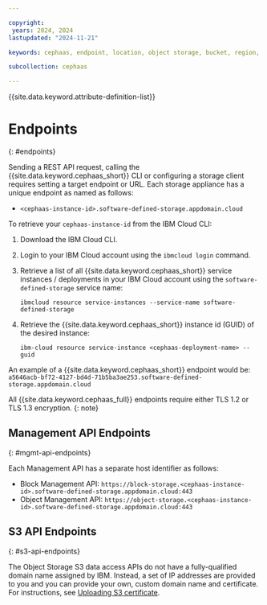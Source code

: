 ```yaml
---

copyright:
 years: 2024, 2024
lastupdated: "2024-11-21"

keywords: cephaas, endpoint, location, object storage, bucket, region, rclone, resiliency

subcollection: cephaas

---
```


{{site.data.keyword.attribute-definition-list}}

# Endpoints
{: #endpoints}

Sending a REST API request, calling the {{site.data.keyword.cephaas_short}} CLI or configuring a storage client requires setting a target endpoint or URL. Each storage appliance has a unique endpoint as named as follows:

- `<cephaas-instance-id>.software-defined-storage.appdomain.cloud`

To retrieve your `cephaas-instance-id` from the IBM Cloud CLI:

1. Download the IBM Cloud CLI.

2. Login to your IBM Cloud account using the `ibmcloud login` command.

3. Retrieve a list of all {{site.data.keyword.cephaas_short}} service instances / deployments in your IBM Cloud account using the `software-defined-storage` service name:

   `ibmcloud resource service-instances --service-name software-defined-storage`

4. Retrieve the {{site.data.keyword.cephaas_short}} instance id (GUID) of the desired instance:

   `ibm-cloud resource service-instance <cephaas-deployment-name> --guid`

An example of a {{site.data.keyword.cephaas_short}} endpoint would be: `a5646acb-bf72-4127-bd4d-71b5ba3ae253.software-defined-storage.appdomain.cloud`

All {{site.data.keyword.cephaas_full}} endpoints require either TLS 1.2 or TLS 1.3 encryption.
{: note}

## Management API Endpoints
{: #mgmt-api-endpoints}

Each Management API has a separate host identifier as follows:
- Block Management API: `https://block-storage.<cephaas-instance-id>.software-defined-storage.appdomain.cloud:443`
- Object Management API: `https://object-storage.<cephaas-instance-id>.software-defined-storage.appdomain.cloud:443`

## S3 API Endpoints
{: #s3-api-endpoints}

The Object Storage S3 data access APIs do not have a fully-qualified domain name assigned by IBM. Instead, a set of IP addresses are provided to you and you can provide your own, custom domain name and certificate. For instructions, see [Uploading S3 certificate](/docs/cephaas?topic=cephaas-uploading-s3-certificate).
